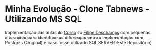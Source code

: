 # Minha Evolução - Clone Tabnews - Utilizando MS SQL

Implementação das aulas do [Curso](https://curso.dev) do [Filipe Deschamps](https://github.com/filipedeschamps)
com pequenas alterações para identificar as diferenças entre a implementação com Postgres (Original) e caso fosse utilizado SQL SERVER (Este Repositório)
